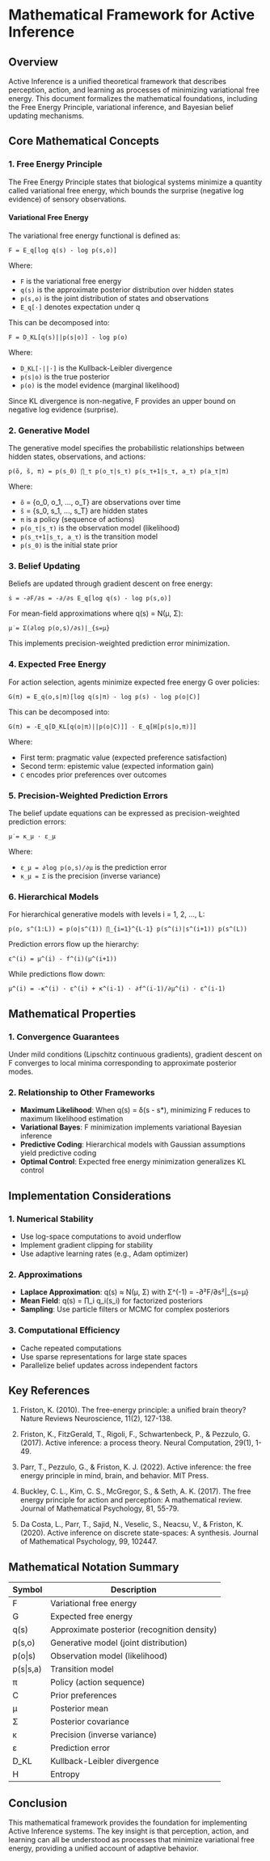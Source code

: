 # Mathematical Framework for Active Inference

## Overview

Active Inference is a unified theoretical framework that describes perception, action, and learning as processes of minimizing variational free energy. This document formalizes the mathematical foundations, including the Free Energy Principle, variational inference, and Bayesian belief updating mechanisms.

## Core Mathematical Concepts

### 1. Free Energy Principle

The Free Energy Principle states that biological systems minimize a quantity called variational free energy, which bounds the surprise (negative log evidence) of sensory observations.

#### Variational Free Energy

The variational free energy functional is defined as:

```
F = E_q[log q(s) - log p(s,o)]
```

Where:

- `F` is the variational free energy
- `q(s)` is the approximate posterior distribution over hidden states
- `p(s,o)` is the joint distribution of states and observations
- `E_q[·]` denotes expectation under q

This can be decomposed into:

```
F = D_KL[q(s)||p(s|o)] - log p(o)
```

Where:

- `D_KL[·||·]` is the Kullback-Leibler divergence
- `p(s|o)` is the true posterior
- `p(o)` is the model evidence (marginal likelihood)

Since KL divergence is non-negative, F provides an upper bound on negative log evidence (surprise).

### 2. Generative Model

The generative model specifies the probabilistic relationships between hidden states, observations, and actions:

```
p(õ, s̃, π) = p(s_0) ∏_τ p(o_τ|s_τ) p(s_τ+1|s_τ, a_τ) p(a_τ|π)
```

Where:

- `õ` = {o_0, o_1, ..., o_T} are observations over time
- `s̃` = {s_0, s_1, ..., s_T} are hidden states
- `π` is a policy (sequence of actions)
- `p(o_τ|s_τ)` is the observation model (likelihood)
- `p(s_τ+1|s_τ, a_τ)` is the transition model
- `p(s_0)` is the initial state prior

### 3. Belief Updating

Beliefs are updated through gradient descent on free energy:

```
ṡ = -∂F/∂s = -∂/∂s E_q[log q(s) - log p(s,o)]
```

For mean-field approximations where q(s) = N(μ, Σ):

```
μ̇ = Σ(∂log p(o,s)/∂s)|_{s=μ}
```

This implements precision-weighted prediction error minimization.

### 4. Expected Free Energy

For action selection, agents minimize expected free energy G over policies:

```
G(π) = E_q(o,s|π)[log q(s|π) - log p(s) - log p(o|C)]
```

This can be decomposed into:

```
G(π) = -E_q[D_KL[q(o|π)||p(o|C)]] - E_q[H[p(s|o,π)]]
```

Where:

- First term: pragmatic value (expected preference satisfaction)
- Second term: epistemic value (expected information gain)
- `C` encodes prior preferences over outcomes

### 5. Precision-Weighted Prediction Errors

The belief update equations can be expressed as precision-weighted prediction errors:

```
μ̇ = κ_μ · ε_μ
```

Where:

- `ε_μ = ∂log p(o,s)/∂μ` is the prediction error
- `κ_μ = Σ` is the precision (inverse variance)

### 6. Hierarchical Models

For hierarchical generative models with levels i = 1, 2, ..., L:

```
p(o, s^(1:L)) = p(o|s^(1)) ∏_{i=1}^{L-1} p(s^(i)|s^(i+1)) p(s^(L))
```

Prediction errors flow up the hierarchy:

```
ε^(i) = μ^(i) - f^(i)(μ^(i+1))
```

While predictions flow down:

```
μ̇^(i) = -κ^(i) · ε^(i) + κ^(i-1) · ∂f^(i-1)/∂μ^(i) · ε^(i-1)
```

## Mathematical Properties

### 1. Convergence Guarantees

Under mild conditions (Lipschitz continuous gradients), gradient descent on F converges to local minima corresponding to approximate posterior modes.

### 2. Relationship to Other Frameworks

- **Maximum Likelihood**: When q(s) = δ(s - s\*), minimizing F reduces to maximum likelihood estimation
- **Variational Bayes**: F minimization implements variational Bayesian inference
- **Predictive Coding**: Hierarchical models with Gaussian assumptions yield predictive coding
- **Optimal Control**: Expected free energy minimization generalizes KL control

## Implementation Considerations

### 1. Numerical Stability

- Use log-space computations to avoid underflow
- Implement gradient clipping for stability
- Use adaptive learning rates (e.g., Adam optimizer)

### 2. Approximations

- **Laplace Approximation**: q(s) ≈ N(μ, Σ) with Σ^(-1) = -∂²F/∂s²|\_{s=μ}
- **Mean Field**: q(s) = ∏_i q_i(s_i) for factorized posteriors
- **Sampling**: Use particle filters or MCMC for complex posteriors

### 3. Computational Efficiency

- Cache repeated computations
- Use sparse representations for large state spaces
- Parallelize belief updates across independent factors

## Key References

1. Friston, K. (2010). The free-energy principle: a unified brain theory? Nature Reviews Neuroscience, 11(2), 127-138.

2. Friston, K., FitzGerald, T., Rigoli, F., Schwartenbeck, P., & Pezzulo, G. (2017). Active inference: a process theory. Neural Computation, 29(1), 1-49.

3. Parr, T., Pezzulo, G., & Friston, K. J. (2022). Active inference: the free energy principle in mind, brain, and behavior. MIT Press.

4. Buckley, C. L., Kim, C. S., McGregor, S., & Seth, A. K. (2017). The free energy principle for action and perception: A mathematical review. Journal of Mathematical Psychology, 81, 55-79.

5. Da Costa, L., Parr, T., Sajid, N., Veselic, S., Neacsu, V., & Friston, K. (2020). Active inference on discrete state-spaces: A synthesis. Journal of Mathematical Psychology, 99, 102447.

## Mathematical Notation Summary

| Symbol    | Description                                 |
| --------- | ------------------------------------------- |
| F         | Variational free energy                     |
| G         | Expected free energy                        |
| q(s)      | Approximate posterior (recognition density) |
| p(s,o)    | Generative model (joint distribution)       |
| p(o\|s)   | Observation model (likelihood)              |
| p(s\|s,a) | Transition model                            |
| π         | Policy (action sequence)                    |
| C         | Prior preferences                           |
| μ         | Posterior mean                              |
| Σ         | Posterior covariance                        |
| κ         | Precision (inverse variance)                |
| ε         | Prediction error                            |
| D_KL      | Kullback-Leibler divergence                 |
| H         | Entropy                                     |

## Conclusion

This mathematical framework provides the foundation for implementing Active Inference systems. The key insight is that perception, action, and learning can all be understood as processes that minimize variational free energy, providing a unified account of adaptive behavior.
